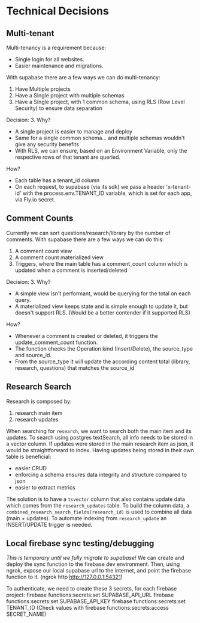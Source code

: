# Technical Decisions

## Multi-tenant

Multi-tenancy is a requirement because:

- Single login for all websites.
- Easier maintenance and migrations.

With supabase there are a few ways we can do multi-tenancy:

1. Have Multiple projects
2. Have a Single project with multiple schemas
3. Have a Single project, with 1 common schema, using RLS (Row Level Security) to ensure data separation

Decision: 3. Why?

- A single project is easier to manage and deploy
- Same for a single common schema... and multiple schemas wouldn't give any security benefits
- With RLS, we can ensure, based on an Environment Variable, only the respective rows of that tenant are queried.

How?

- Each table has a tenant_id column
- On each request, to supabase (via its sdk) we pass a header 'x-tenant-id' with the process.env.TENANT_ID variable, which is set for each app, via Fly.io secret.

## Comment Counts

Currently we can sort questions/research/library by the number of comments.
With supabase there are a few ways we can do this:

1. A comment count view
2. A comment count materialized view
3. Triggers, where the main table has a comment_count column which is updated when a comment is inserted/deleted

Decision: 3. Why?

- A simple view isn't performant, would be querying for the total on each query.
- A materialized view keeps state and is simple enough to update it, but doesn't support RLS. (Would be a better contender if it supported RLS)

How?

- Whenever a comment is created or deleted, it triggers the update_comment_count function.
- The function checks the Operation kind (Insert/Delete), the source_type and source_id.
- From the source_type it will update the according content total (library, research, questions) that matches the source_id

## Research Search

Research is composed by:

1. research main item
2. research updates

When searching for `research`, we want to search both the main item and its updates.
To search using postgres textSearch, all info needs to be stored in a vector column.
If updates were stored in the main research item as json, it would be straightforward to index.
Having updates being stored in their own table is beneficial:

- easier CRUD
- enforcing a schema ensures data integrity and structure compared to json
- easier to extract metrics

The solution is to have a `tsvector` column that also contains update data which comes from the `research_updates` table.
To build the column data, a `combined_research_search_fields(research_id)` is used to combine all data (main + updates).
To automate indexing from `research_update` an INSERT/UPDATE trigger is needed.

## Local firebase sync testing/debugging

_This is temporary until we fully migrate to supabase!_
We can create and deploy the sync function to the firebase dev environment.
Then, using ngrok, expose our local supabase url to the internet, and point the firebase function to it.
(ngrok http http://127.0.0.1:54321)

To authenticate, we need to create these 3 secrets, for each firebase project:
firebase functions:secrets:set SUPABASE_API_URL
firebase functions:secrets:set SUPABASE_API_KEY
firebase functions:secrets:set TENANT_ID
(Check values with firebase functions:secrets:access SECRET_NAME)
